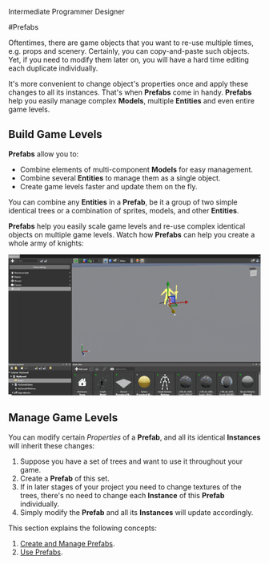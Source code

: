 <span class="label label-doc-level">Intermediate</span>
<span class="label label-doc-audience">Programmer</span>
<span class="label label-doc-audience">Designer</span>

#Prefabs

Oftentimes, there are game objects that you want to re-use multiple times, e.g. props and scenery.
Certainly, you can copy-and-paste such objects.
Yet, if you need to modify them later on, you will have a hard time editing each duplicate individually.

It's more convenient to change object's properties once and apply these changes to all its instances.
That's when **Prefabs** come in handy.
**Prefabs** help you easily manage complex **Models**, multiple **Entities** and even entire game levels.

## Build Game Levels
**Prefabs** allow you to:

* Combine elements of multi-component **Models** for easy management.
* Combine several **Entities** to manage them as a single object.
* Create game levels faster and update them on the fly.

You can combine any **Entities** in a **Prefab**,
be it a group of two simple identical trees or a combination of sprites, models, and other **Entities**.

**Prefabs** help you easily scale game levels and re-use complex identical objects on multiple game levels.
Watch how **Prefabs** can help you create a whole army of knights:

![Creating Army with Prefabs](media/use-prefabs-compressed.gif)

## Manage Game Levels
You can modify certain _Properties_ of a **Prefab**, and all its identical **Instances** will inherit these changes:

1. Suppose you have a set of trees and want to use it throughout your game.
2. Create a **Prefab** of this set.
3. If in later stages of your project you need to change textures of the trees,
there's no need to change each **Instance** of this **Prefab** individually.
4. Simply modify the **Prefab** and all its **Instances** will update accordingly.

This section explains the following concepts:

1. [Create and Manage Prefabs](create-and-manage-prefabs.md).
2. [Use Prefabs](use-prefabs.md).
